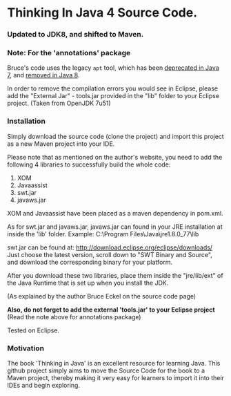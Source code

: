# Thinking In Java 4 Source Code. 
### Updated to JDK8, and shifted to Maven.

### Note: For the 'annotations' package

Bruce's code uses the legacy `apt` tool, which has been [deprecated in Java 7](http://docs.oracle.com/javase/7/docs/technotes/guides/apt/), and [removed in Java 8](http://openjdk.java.net/jeps/117). 

In order to remove the compilation errors you would see in Eclipse, please add the "External Jar" - tools.jar provided in the "lib" folder to your Eclipse project. (Taken from OpenJDK 7u51)

### Installation
Simply download the source code (clone the project) and import this project as a new Maven project into your IDE.

Please note that as mentioned on the author's website, you need to add the following 4 libraries to successfully build the whole code:
1. XOM
2. Javaassist
3. swt.jar
4. javaws.jar

XOM and Javaassist have been placed as a maven dependency in  pom.xml. 

As for swt.jar and javaws.jar, javaws.jar can found in your JRE installation at inside the 'lib' folder. Example: C:\Program Files\Java\jre1.8.0_77\lib

swt.jar can be found at: http://download.eclipse.org/eclipse/downloads/
Just choose the latest version, scroll down to "SWT Binary and Source", and download the corresponding binary for your platform.

After you download these two libraries, place them inside the "jre/lib/ext" of the Java Runtime that is set up when you install the JDK.

(As explained by the author Bruce Eckel on the source code page)

**Also, do not forget to add the external 'tools.jar' to your Eclipse project** (Read the note above for annotations package)

Tested on Eclipse.

### Motivation
The book 'Thinking in Java' is an excellent resource for learning Java. This github project simply aims to move the Source Code for the book to a Maven project, thereby making it very easy for learners to import it into their IDEs and begin exploring. 
